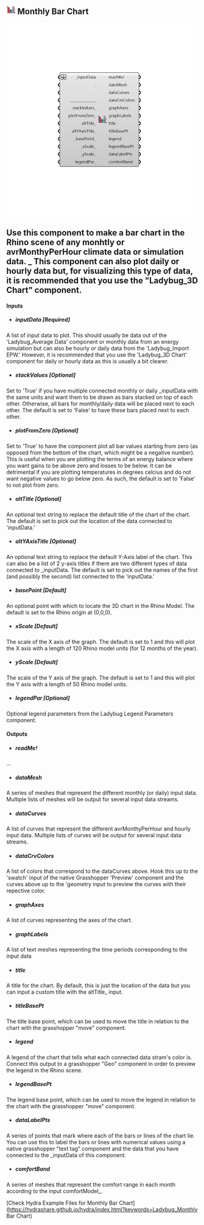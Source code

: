 ## ![](../../images/icons/Monthly_Bar_Chart.png) Monthly Bar Chart

![](../../images/components/Monthly_Bar_Chart.png)

Use this component to make a bar chart in the Rhino scene of any monhtly or avrMonthyPerHour climate data or simulation data.
 _
 This component can also plot daily or hourly data but, for visualizing this type of data, it is recommended that you use the "Ladybug_3D Chart" component.
 -
 

#### Inputs
* ##### inputData [Required]
A list of input data to plot.  This should usually be data out of the 'Ladybug_Average Data' component or monthly data from an energy simulation but can also be hourly or daily data from the 'Ladybug_Import EPW.'  However, it is recommended that you use the 'Ladybug_3D Chart' component for daily or hourly data as this is usually a bit clearer.
* ##### stackValues [Optional]
Set to 'True' if you have multiple connected monthly or daily _inputData with the same units and want them to be drawn as bars stacked on top of each other.  Otherwise, all bars for monthly/daily data will be placed next to each other.  The default is set to 'False' to have these bars placed next to each other.
* ##### plotFromZero [Optional]
Set to 'True' to have the component plot all bar values starting from zero (as opposed from the bottom of the chart, which might be a negative number).  This is useful when you are plotting the terms of an energy balance where you want gains to be above zero and losses to be below.  It can be detrimental if you are plotting temperatures in degrees celcius and do not want negative values to go below zero.  As such, the default is set to 'False' to not plot from zero.
* ##### altTitle [Optional]
An optional text string to replace the default title of the chart of the chart.  The default is set to pick out the location of the data connected to 'inputData.'
* ##### altYAxisTitle [Optional]
An optional text string to replace the default Y-Axis label of the chart.  This can also be a list of 2 y-axis titles if there are two different types of data connected to _inputData.  The default is set to pick out the names of the first (and possibly the second) list connected to the 'inputData.'
* ##### basePoint [Default]
An optional point with which to locate the 3D chart in the Rhino Model.  The default is set to the Rhino origin at (0,0,0).
* ##### xScale [Default]
The scale of the X axis of the graph. The default is set to 1 and this will plot the X axis with a length of 120 Rhino model units (for 12 months of the year).
* ##### yScale [Default]
The scale of the Y axis of the graph. The default is set to 1 and this will plot the Y axis with a length of 50 Rhino model units.
* ##### legendPar [Optional]
Optional legend parameters from the Ladybug Legend Parameters component.

#### Outputs
* ##### readMe!
...
* ##### dataMesh
A series of meshes that represent the different monthly (or daily) input data.  Multiple lists of meshes will be output for several input data streams.
* ##### dataCurves
A list of curves that represent the different avrMonthyPerHour and hourly input data. Multiple lists of curves will be output for several input data streams.
* ##### dataCrvColors
A list of colors that correspond to the dataCurves above.  Hook this up to the 'swatch' input of the native Grasshopper 'Preview' component and the curves above up to the 'geometry input to preview the curves with their repective color.
* ##### graphAxes
A list of curves representing the axes of the chart.
* ##### graphLabels
A list of text meshes representing the time periods corresponding to the input data
* ##### title
A title for the chart.  By default, this is just the location of the data but you can input a custom title with the altTitle_ input.
* ##### titleBasePt
The title base point, which can be used to move the title in relation to the chart with the grasshopper "move" component.
* ##### legend
A legend of the chart that tells what each connected data stram's color is. Connect this output to a grasshopper "Geo" component in order to preview the legend in the Rhino scene.
* ##### legendBasePt
The legend base point, which can be used to move the legend in relation to the chart with the grasshopper "move" component.
* ##### dataLabelPts
A series of points that mark where each of the bars or lines of the chart lie.  You can use this to label the bars or lines with numerical values using a native grasshopper "text tag" component and the data that you have connected to the _inputData of this component.
* ##### comfortBand
A series of meshes that represent the comfort range in each month according to the input comfortModel_.


[Check Hydra Example Files for Monthly Bar Chart](https://hydrashare.github.io/hydra/index.html?keywords=Ladybug_Monthly Bar Chart)